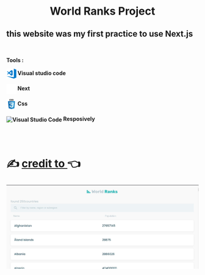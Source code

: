 
 <strong > 


  <h1 align="center"> World Ranks Project 
 

</h1> </ strong>
<strong > 
 <h2/>
 this website was my first practice to use Next.js
</h2>
</ strong>
<br>
<p> Tools :</p >

<img align="center" alt="Visual Studio Code" width="26px" src="https://raw.githubusercontent.com/github/explore/80688e429a7d4ef2fca1e82350fe8e3517d3494d/topics/visual-studio-code/visual-studio-code.png" /> Visual studio code
<br>

<img align="center" alt="react" width="26px" src="https://github.com/hesspearl/worldRank/blob/main/public/pictures/nextdotjs.svg" /> Next<br>


 <img align="center" alt="javascript" width="26px"
 src="https://raw.githubusercontent.com/github/explore/80688e429a7d4ef2fca1e82350fe8e3517d3494d/topics/css/css.png" /> Css<br>
<br>
<img align="center" alt="Visual Studio Code" width="26px" src="https://img.stackshare.io/service/12244/responsivel.png" /> Resposively
<br>


<br>
<br>

<h1>


✍️ [credit to ](https://www.youtube.com/watch?v=v8o9iJU5hEA&t=2609s)👈
</h1>

  <p align="center" >

  <img align="center" src="https://github.com/hesspearl/worldRank/blob/main/public/pictures/home.jpg"/>
  </p>
 
 <br>

 
 
